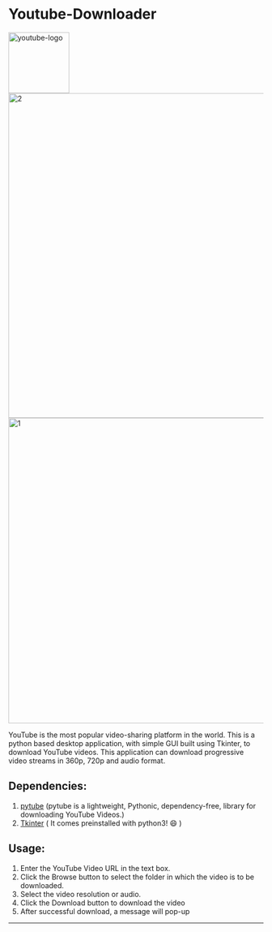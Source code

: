 # Youtube-Downloader
<img width="120" alt="youtube-logo" src="https://user-images.githubusercontent.com/38588505/129539365-8d9a5bf8-239b-42e8-8af1-b0f2b33e4937.png">
<img width="640" alt="2" src="https://user-images.githubusercontent.com/38588505/129539408-bf364011-0ea7-47f8-91fb-858aef539e1a.PNG">
<img width="602" alt="1" src="https://user-images.githubusercontent.com/38588505/129539412-478769b1-7faf-4e4a-9765-8fb057cbfbbf.PNG">

YouTube is the most popular video-sharing platform in the world. This is a python based desktop application, with simple GUI built using Tkinter, to download YouTube videos.
This application can download progressive video streams in 360p, 720p and audio format.

## Dependencies:
1. [pytube](https://pypi.org/project/pytube/) (pytube is a lightweight, Pythonic, dependency-free, library for downloading YouTube Videos.)
2. [Tkinter](https://docs.python.org/3/library/tkinter.html) ( It comes preinstalled with python3! :smile: ) 

## Usage:

1. Enter the YouTube Video URL in the text box.
2. Click the Browse button to select the folder in which the video is to be downloaded.
3. Select the video resolution or audio.
4. Click the Download button to download the video
4. After successful download, a message will pop-up

********************************************************************

